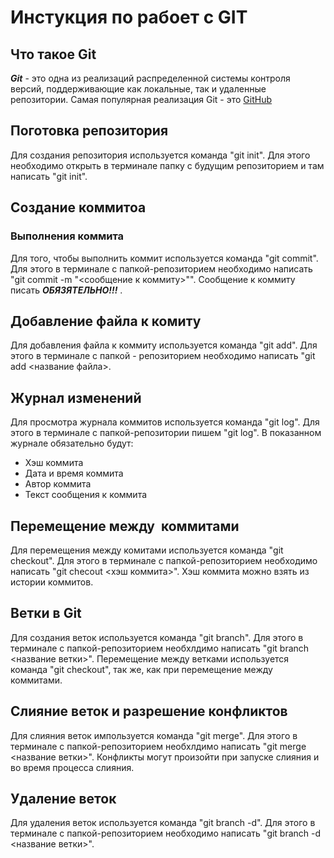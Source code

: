 # Инстукция по рабоет с GIT

## Что такое Git
***Git*** - это одна из реализаций распределенной системы контроля версий, поддерживающие как локальные, так и удаленные репозитории. Самая популярная реализация Git - это [GitHub](https://github.com)

## Поготовка репозитория
Для создания репозитория используется команда "git init". Для этого необходимо открыть в терминале папку с будущим репозиторием и там написать "git init".

## Создание коммитоа

### Выполнения коммита
Для того, чтобы выполнить коммит используется команда "git commit". Для этого в терминале с папкой-репозиторием необходимо написать "git commit -m "<сообщение к коммиту>"". Сообщение к коммиту писать ***ОБЯЗЯТЕЛЬНО!!!*** .

## Добавление файла к комиту
Для добавления файла к коммиту используется команда "git add". Для этого в терминале с папкой - репозиторием необходимо написать "git add <название файла>.

## Журнал изменений 
Для просмотра журнала коммитов используется команда "git log". Для этого в терминале с папкой-репозитории пишем "git log". В показанном журнале обязательно будут:
* Хэш коммита 
* Дата и время коммита
* Автор коммита
* Текст сообщения к коммита

## Перемещение между  коммитами
Для перемещения между комитами используется команда "git checkout". Для этого в терминале с папкой-репозиторием необходимо написать "git checout <хэш коммита>". Хэш коммита можно взять из истории коммитов.

## Ветки в Git
Для создания веток используется команда "git branch". Для этого в терминале с папкой-репозиторием необхлдимо написать "git branch <название ветки>". Перемещение между ветками используется команда "git checkout", так же, как при перемещение между коммитами. 

## Слияние веток и разрешение конфликтов
Для слияния веток импользуется команда "git merge". Для этого в терминале с папкой-репозиторием необхлдимо написать "git merge <название ветки>". Конфликты могут произойти при запуске слияния и во время процесса слияния. 

## Удаление веток
Для удаления веток используется команда "git branch -d". Для этого в терминале с папкой-репозиторием необходимо написать "git branch -d <название ветки>".
